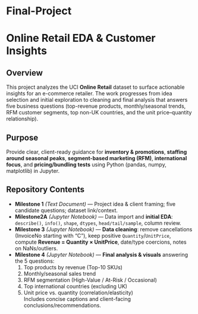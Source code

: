 # Final-Project
# Online Retail EDA & Customer Insights

## Overview
This project analyzes the UCI **Online Retail** dataset to surface actionable insights for an e-commerce retailer. The work progresses from idea selection and initial exploration to cleaning and final analysis that answers five business questions (top-revenue products, monthly/seasonal trends, RFM customer segments, top non-UK countries, and the unit price–quantity relationship).

## Purpose
Provide clear, client-ready guidance for **inventory & promotions**, **staffing around seasonal peaks**, **segment-based marketing (RFM)**, **international focus**, and **pricing/bundling tests** using Python (pandas, numpy, matplotlib) in Jupyter.

## Repository Contents
- **Milestone 1** *(Text Document)* — Project idea & client framing; five candidate questions; dataset link/context.
- **Milestone2A** *(Jupyter Notebook)* — Data import and **initial EDA**: `describe()`, `info()`, `shape`, `dtypes`, `head/tail/sample`, column review.
- **Milestone 3** *(Jupyter Notebook)* — **Data cleaning**: remove cancellations (InvoiceNo starting with “C”), keep positive `Quantity`/`UnitPrice`, compute **Revenue = Quantity × UnitPrice**, date/type coercions, notes on NaNs/outliers.
- **Milestone 4** *(Jupyter Notebook)* — **Final analysis & visuals** answering the 5 questions:  
  1) Top products by revenue (Top-10 SKUs)  
  2) Monthly/seasonal sales trend  
  3) RFM segmentation (High-Value / At-Risk / Occasional)  
  4) Top international countries (excluding UK)  
  5) Unit price vs. quantity (correlation/elasticity)  
  Includes concise captions and client-facing conclusions/recommendations.
